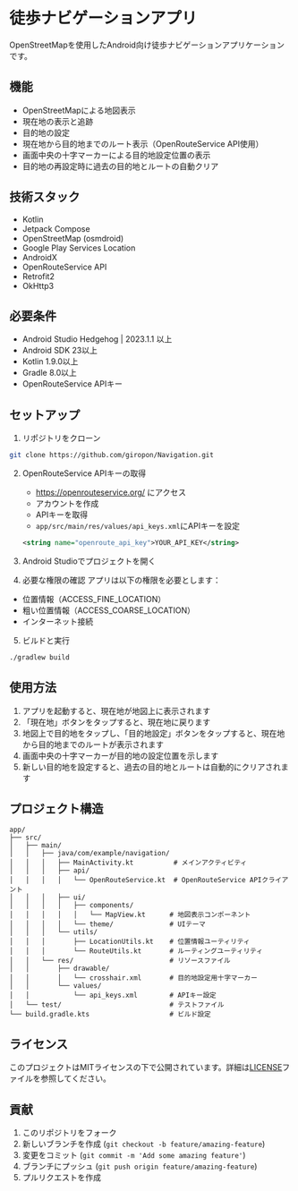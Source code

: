 # 徒歩ナビゲーションアプリ

OpenStreetMapを使用したAndroid向け徒歩ナビゲーションアプリケーションです。

## 機能

- OpenStreetMapによる地図表示
- 現在地の表示と追跡
- 目的地の設定
- 現在地から目的地までのルート表示（OpenRouteService API使用）
- 画面中央の十字マーカーによる目的地設定位置の表示
- 目的地の再設定時に過去の目的地とルートの自動クリア

## 技術スタック

- Kotlin
- Jetpack Compose
- OpenStreetMap (osmdroid)
- Google Play Services Location
- AndroidX
- OpenRouteService API
- Retrofit2
- OkHttp3

## 必要条件

- Android Studio Hedgehog | 2023.1.1 以上
- Android SDK 23以上
- Kotlin 1.9.0以上
- Gradle 8.0以上
- OpenRouteService APIキー

## セットアップ

1. リポジトリをクローン
```bash
git clone https://github.com/giropon/Navigation.git
```

2. OpenRouteService APIキーの取得
   - https://openrouteservice.org/ にアクセス
   - アカウントを作成
   - APIキーを取得
   - `app/src/main/res/values/api_keys.xml`にAPIキーを設定
   ```xml
   <string name="openroute_api_key">YOUR_API_KEY</string>
   ```

3. Android Studioでプロジェクトを開く

4. 必要な権限の確認
アプリは以下の権限を必要とします：
- 位置情報（ACCESS_FINE_LOCATION）
- 粗い位置情報（ACCESS_COARSE_LOCATION）
- インターネット接続

5. ビルドと実行
```bash
./gradlew build
```

## 使用方法

1. アプリを起動すると、現在地が地図上に表示されます
2. 「現在地」ボタンをタップすると、現在地に戻ります
3. 地図上で目的地をタップし、「目的地設定」ボタンをタップすると、現在地から目的地までのルートが表示されます
4. 画面中央の十字マーカーが目的地の設定位置を示します
5. 新しい目的地を設定すると、過去の目的地とルートは自動的にクリアされます

## プロジェクト構造

```
app/
├── src/
│   ├── main/
│   │   ├── java/com/example/navigation/
│   │   │   ├── MainActivity.kt          # メインアクティビティ
│   │   │   ├── api/
│   │   │   │   └── OpenRouteService.kt  # OpenRouteService APIクライアント
│   │   │   ├── ui/
│   │   │   │   ├── components/
│   │   │   │   │   └── MapView.kt      # 地図表示コンポーネント
│   │   │   │   └── theme/              # UIテーマ
│   │   │   └── utils/
│   │   │       ├── LocationUtils.kt    # 位置情報ユーティリティ
│   │   │       └── RouteUtils.kt       # ルーティングユーティリティ
│   │   └── res/                        # リソースファイル
│   │       ├── drawable/
│   │       │   └── crosshair.xml       # 目的地設定用十字マーカー
│   │       └── values/
│   │           └── api_keys.xml        # APIキー設定
│   └── test/                           # テストファイル
└── build.gradle.kts                    # ビルド設定
```

## ライセンス

このプロジェクトはMITライセンスの下で公開されています。詳細は[LICENSE](LICENSE)ファイルを参照してください。

## 貢献

1. このリポジトリをフォーク
2. 新しいブランチを作成 (`git checkout -b feature/amazing-feature`)
3. 変更をコミット (`git commit -m 'Add some amazing feature'`)
4. ブランチにプッシュ (`git push origin feature/amazing-feature`)
5. プルリクエストを作成 